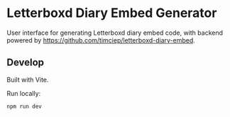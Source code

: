 # Letterboxd Diary Embed Generator

User interface for generating Letterboxd diary embed code, with backend powered by https://github.com/timciep/letterboxd-diary-embed.


## Develop

Built with Vite.

Run locally:

```
npm run dev
```
